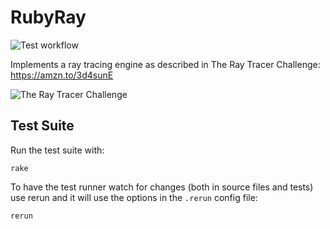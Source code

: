 # RubyRay

![Test workflow](https://github.com/cannikin/rubyray/actions/workflows/test.yml/badge.svg)

Implements a ray tracing engine as described in The Ray Tracer Challenge: https://amzn.to/3d4sunE

![The Ray Tracer Challenge](https://user-images.githubusercontent.com/300/112259688-f494c080-8c25-11eb-8188-a9bb2e1f7311.png)

## Test Suite

Run the test suite with:

    rake

To have the test runner watch for changes (both in source files and tests) use
rerun and it will use the options in the `.rerun` config file:

    rerun
